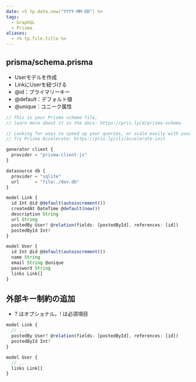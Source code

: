 ```yaml
---
date: <% tp.date.now("YYYY-MM-DD") %>
tags:
  - GraphQL
  - Prisma
aliases:
  - <% tp.file.title %>
---
```

## prisma/schema.prisma

- Userモデルを作成
- LinkにUserを紐づける
- @id：プライマリーキー
- @default：デフォルト値
- @unique：ユニーク属性

```ts
// This is your Prisma schema file,
// learn more about it in the docs: https://pris.ly/d/prisma-schema

// Looking for ways to speed up your queries, or scale easily with your serverless or edge functions?
// Try Prisma Accelerate: https://pris.ly/cli/accelerate-init

generator client {
  provider = "prisma-client-js"
}

datasource db {
  provider = "sqlite"
  url      = "file:./dev.db"
}

model Link {
  id Int @id @default(autoincrement())
  createdAt DateTime @default(now())
  description String
  url String
  postedBy User? @relation(fields: [postedById], references: [id])
  postedById Int?
}

model User {
  id Int @id @default(autoincrement())
  name String
  email String @unique
  password String
  links Link[]
}
```

## 外部キー制約の追加

- ? はオプショナル。! は必須項目

```ts
model Link {
  // ... 
  postedBy User? @relation(fields: [postedById], references: [id])
  postedById Int?
}

model User {
  // ... 
  links Link[]
}
```